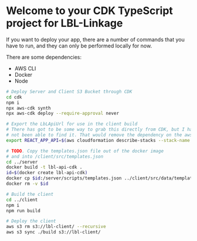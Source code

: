 # Welcome to your CDK TypeScript project for LBL-Linkage

If you want to deploy your app, there are a number of commands that you have to run, and they can only be performed locally for now.

There are some dependencies:

- AWS CLI
- Docker
- Node

```bash
# Deploy Server and Client S3 Bucket through CDK
cd cdk
npm i
npx aws-cdk synth
npx aws-cdk deploy --require-approval never

# Export the LbLApiUrl for use in the client build
# There has got to be some way to grab this directly from CDK, but I have
# not been able to find it. That would remove the dependency on the aws cli
export REACT_APP_API=$(aws cloudformation describe-stacks --stack-name LblCdkStack --query "Stacks[0].Outputs[?OutputKey=='LbLApiUrl'].OutputValue" --output text)

# TODO. Copy the templates.json file out of the docker image
# and into /client/src/templates.json
cd ../server
docker build -t lbl-api-cdk .
id=$(docker create lbl-api-cdk)
docker cp $id:/server/scripts/templates.json ../client/src/data/templates.json
docker rm -v $id

# Build the client
cd ../client
npm i
npm run build

# Deploy the client
aws s3 rm s3://lbl-client/ --recursive
aws s3 sync ./build s3://lbl-client/
```
